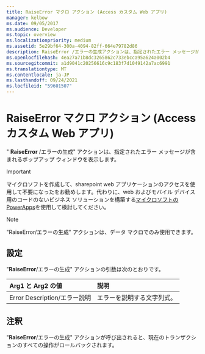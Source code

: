 ```yaml
---
title: RaiseError マクロ アクション (Access カスタム Web アプリ)
manager: kelbow
ms.date: 09/05/2017
ms.audience: Developer
ms.topic: overview
ms.localizationpriority: medium
ms.assetid: 5e29bf64-300a-4094-82ff-664e79782d86
description: RaiseError /エラーの生成アクションは、指定されたエラー メッセージが含まれるポップアップ ウィンドウを表示します。
ms.openlocfilehash: 4ea27a71b8dc3265862c733ebcca95a624a002b4
ms.sourcegitcommit: a1d9041c20256616c9c183f7d1049142a7ac6991
ms.translationtype: MT
ms.contentlocale: ja-JP
ms.lasthandoff: 09/24/2021
ms.locfileid: "59601507"
---
```

# <a name="raiseerror-macro-action-access-custom-web-app"></a>RaiseError マクロ アクション (Access カスタム Web アプリ)

" **RaiseError** /エラーの生成" アクションは、指定されたエラー メッセージが含まれるポップアップ ウィンドウを表示します。 
  
> [!IMPORTANT]
> マイクロソフトを作成して、sharepoint web アプリケーションのアクセスを使用して不要になったをお勧めします。代わりに、web およびモバイル デバイス用のコードのないビジネス ソリューションを構築する[マイクロソフトの PowerApps](https://powerapps.microsoft.com/en-us/)を使用して検討してください。 
  
> [!NOTE]
> "RaiseError/エラーの生成" アクションは、データ マクロでのみ使用できます。 
  
## <a name="setting"></a>設定

"**RaiseError**/エラーの生成" アクションの引数は次のとおりです。 
  
|**Arg1 と Arg2 の値**|**説明**|
|:-----|:-----|
| Error Description/エラー説明 <br/> |エラーを説明する文字列式。  <br/> |
   
## <a name="remarks"></a>注釈

"**RaiseError**/エラーの生成" アクションが呼び出されると、現在のトランザクションのすべての操作がロールバックされます。 
  

